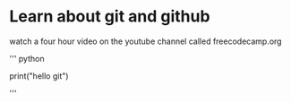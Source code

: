 # Learn about git and github
  watch a four hour video on the youtube channel called freecodecamp.org

''' python

print("hello git")

'''
